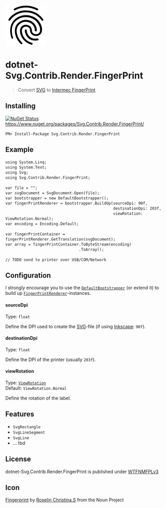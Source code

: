 ![Icon](assets/icon.png)

# dotnet-Svg.Contrib.Render.FingerPrint
> Convert [SVG](https://en.wikipedia.org/wiki/Scalable_Vector_Graphics) to [Intermec FingerPrint](http://www.adc-distribution.de/intermec_etikettendrucker/fingerprint_info.pdf)

## Installing

[![NuGet Status](http://img.shields.io/nuget/v/Svg.Contrib.Render.FingerPrint.svg?style=flat-square)](https://www.nuget.org/packages/Svg.Contrib.Render.FingerPrint/) https://www.nuget.org/packages/Svg.Contrib.Render.FingerPrint/

    PM> Install-Package Svg.Contrib.Render.FingerPrint

## Example

```
using System.Linq;
using System.Text;
using Svg;
using Svg.Contrib.Render.FingerPrint;

var file = "";
var svgDocument = SvgDocument.Open(file);
var bootstrapper = new DefaultBootstrapper();
var fingerPrintRenderer = bootstrapper.BuildUp(sourceDpi: 90f,
                                               destinationDpi: 203f,
                                               viewRotation: ViewRotation.Normal);
var encoding = Encoding.Default;

var fingerPrintContainer = fingerPrintRenderer.GetTranslation(svgDocument);
var array = fingerPrintContainer.ToByteStream(encoding)
                                .ToArray();

// TODO send to printer over USB/COM/Network
```

## Configuration

I strongly encourage you to use the [`DefaultBootstrapper`](DefaultBootstrapper.cs) (or extend it) to build up [`FingerPrintRenderer`](FingerPrintRenderer.cs)-instances.

#### sourceDpi
Type: `float`

Define the DPI used to create the [SVG](https://en.wikipedia.org/wiki/Scalable_Vector_Graphics)-file (if using [Inkscape](https://inkscape.org): `90f`).

#### destinationDpi
Type: `float`

Define the DPI of the printer (usually `203f`).

#### viewRotation
Type: [`ViewRotation`](../Svg.Contrib.Render/Enums.cs#L6)  
Default: `ViewRotation.Normal`

Define the rotation of the label.

## Features

- `SvgRectangle`
- `SvgLineSegment`
- `SvgLine`
- ... tbd

## License

dotnet-Svg.Contrib.Render.FingerPrint is published under [WTFNMFPLv3](https://github.com/dittodhole/WTFNMFPLv3)

## Icon

[Fingerprint](https://thenounproject.com/term/fingerprint/286941/) by [Roselin Christina.S](https://thenounproject.com/rosttarose) from the Noun Project
